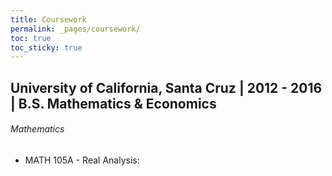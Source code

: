 ```yaml
---
title: Coursework
permalink: _pages/coursework/
toc: true
toc_sticky: true
---
```


## **University of California, Santa Cruz** | 2012 - 2016 | B.S. Mathematics & Economics

###### Mathematics
- MATH 105A - Real Analysis: 
